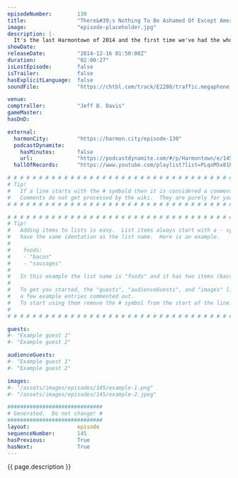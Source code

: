 ```yaml
---
episodeNumber:        130
title:                "There&#39;s Nothing To Be Ashamed Of Except America"
image:                "episode-placeholder.jpg"
description: |-
  It's the last Harmontown of 2014 and the first time we've had the whole gang together in a while. Dan Harmon, Jeff Davis, Kumail Nanjiani, Erin McGathy, Spencer Crittenden and guest John Roy talk sniffers.
showDate:             
releaseDate:          "2014-12-16 01:50:00Z"
duration:             "02:00:27"
isLostEpisode:        false
isTrailer:            false
hasExplicitLanguage:  false
soundFile:            "https://chtbl.com/track/E2288/traffic.megaphone.fm/STA3118086938.mp3?updated=1560295601"

venue:                
comptroller:          "Jeff B. Davis"
gameMaster:           
hasDnD:               

external:
  harmonCity:         "https://harmon.city/episode-130"
  podcastDynamite:
    hasMinutes:       false
    url:              "https://podcastdynamite.com/#/p/Harmontown/e/145/130"
  hallOfRecords:      "https://www.youtube.com/playlist?list=PLqxM5x81hNOZE-TgUHFs5LpHz4GOJnW5t"

# # # # # # # # # # # # # # # # # # # # # # # # # # # # # # # # # # # # # # # # # # # # #
# Tip!
#   If a line starts with the # symbold then it is considered a comment.
#   Comments do not get processed by the wiki.  They are purely for your information.
# # # # # # # # # # # # # # # # # # # # # # # # # # # # # # # # # # # # # # # # # # # # #

# # # # # # # # # # # # # # # # # # # # # # # # # # # # # # # # # # # # # # # # # # # # #
# Tip!
#   Adding items to lists is easy.  List items always start with a - symbol and have
#   have the same identation as the list name.  Here is an example.
#
#    foods:
#    - "bacon"
#    - "sausages"
#
#   In this example the list name is "foods" and it has two items (bacon, and sausages).
#
#   To get you started, the "guests", "audienceGuests", and "images" lists below have
#   a few example entries commented out.
#   To start using them remove the # symbol from the start of the line.
#
# # # # # # # # # # # # # # # # # # # # # # # # # # # # # # # # # # # # # # # # # # # # #

guests:
#- "Example guest 1"
#- "Example guest 2"

audienceGuests:
#- "Example guest 1"
#- "Example guest 2"

images:
#- "/assets/images/episodes/145/example-1.png"
#- "/assets/images/episodes/145/example-2.jpeg"

##############################
# Generated.  Do not change! #
##############################
layout:               episode
sequenceNumber:       145
hasPrevious:          True
hasNext:              True
---
```


<!-- The episode description will be rendered here -->
{{ page.description }}

<!-- Add your content BELOW here -->
<!-- vvvvvvvvvvvvvvvvvvvvvvvvvvv -->




<!-- ^^^^^^^^^^^^^^^^^^^^^^^^^^^ -->
<!-- Add your content ABOVE here -->

<!-- The episode gallery will be rendered here -->
